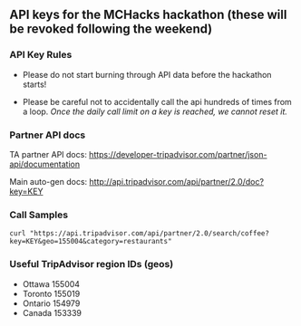 ## API keys for the MCHacks hackathon (these will be revoked following the weekend)

### API Key Rules
* Please do not start burning through API data before the hackathon starts!

* Please be careful not to accidentally call the api hundreds of times from 
a loop. *Once the daily call limit on a key is reached, we cannot reset it.*

### Partner API docs

TA partner API docs: https://developer-tripadvisor.com/partner/json-api/documentation

Main auto-gen docs: http://api.tripadvisor.com/api/partner/2.0/doc?key=KEY

### Call Samples
```
curl "https://api.tripadvisor.com/api/partner/2.0/search/coffee?key=KEY&geo=155004&category=restaurants"
```

### Useful TripAdvisor region IDs (geos)
* Ottawa 155004
* Toronto 155019
* Ontario 154979
* Canada 153339
